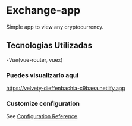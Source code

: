 # Exchange-app
Simple app to view any cryptocurrency.

## Tecnologias Utilizadas
-*Vue*(vue-router, vuex)

### Puedes visualizarlo aqui

https://velvety-dieffenbachia-c9baea.netlify.app


### Customize configuration
See [Configuration Reference](https://cli.vuejs.org/config/).

